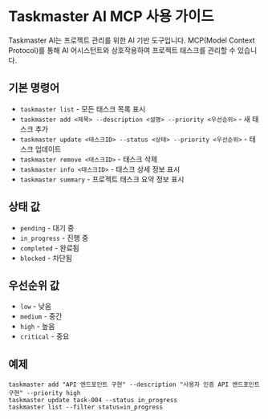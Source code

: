 # Taskmaster AI MCP 사용 가이드

Taskmaster AI는 프로젝트 관리를 위한 AI 기반 도구입니다. MCP(Model Context Protocol)를 통해 AI 어시스턴트와 상호작용하여 프로젝트 태스크를 관리할 수 있습니다.

## 기본 명령어

- `taskmaster list` - 모든 태스크 목록 표시
- `taskmaster add <제목> --description <설명> --priority <우선순위>` - 새 태스크 추가
- `taskmaster update <태스크ID> --status <상태> --priority <우선순위>` - 태스크 업데이트
- `taskmaster remove <태스크ID>` - 태스크 삭제
- `taskmaster info <태스크ID>` - 태스크 상세 정보 표시
- `taskmaster summary` - 프로젝트 태스크 요약 정보 표시

## 상태 값

- `pending` - 대기 중
- `in_progress` - 진행 중
- `completed` - 완료됨
- `blocked` - 차단됨

## 우선순위 값

- `low` - 낮음
- `medium` - 중간
- `high` - 높음
- `critical` - 중요

## 예제

```
taskmaster add "API 엔드포인트 구현" --description "사용자 인증 API 엔드포인트 구현" --priority high
taskmaster update task-004 --status in_progress
taskmaster list --filter status=in_progress
```
